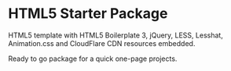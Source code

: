 # HTML5 Starter Package

HTML5 template with HTML5 Boilerplate 3, jQuery, LESS, Lesshat, Animation.css and CloudFlare CDN resources embedded.

Ready to go package for a quick one-page projects.
